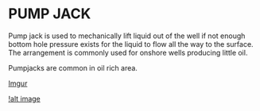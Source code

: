 # PUMP JACK

Pump jack is used to mechanically lift liquid out of the well if not enough bottom hole pressure exists for the liquid to flow all the way to the surface.
The arrangement is commonly used for onshore wells producing little oil.

Pumpjacks are common in oil rich area.

[Imgur](https://imgur.com/7jf4qHi)

[!alt image](https://i.imgur.com/7jf4qHi.png)
